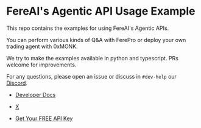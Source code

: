 # FereAI's Agentic API Usage Example

This repo contains the examples for using FereAI's Agentic APIs.

You can perform various kinds of Q&A with FerePro or deploy your own trading agent with 0xMONK.

We try to make the examples available in python and typescript. PRs welcome for improvements.

For any questions, please open an issue or discuss in `#dev-help` our [Discord](https://discord.com/invite/3fsm5XJNW8).

- [Developer Docs](https://docs.fereai.xyz/docs/api/api-introduction)
- [X](https://x.com/fere_ai)


- [Get Your FREE API Key](https://docs.google.com/forms/d/e/1FAIpQLScFAWfT5u2kwKx8tQkkL9AfdP8NIlNIn6tXJUQcRipZEUZokA/viewform)
